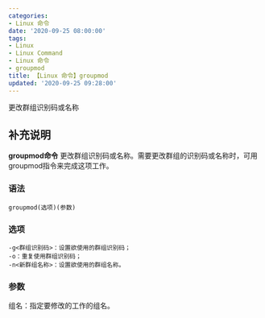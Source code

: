 ```yaml
---
categories:
- Linux 命令
date: '2020-09-25 08:00:00'
tags:
- Linux
- Linux Command
- Linux 命令
- groupmod
title: 【Linux 命令】groupmod
updated: '2020-09-25 09:28:00'
---
```


更改群组识别码或名称

## 补充说明

**groupmod命令** 更改群组识别码或名称。需要更改群组的识别码或名称时，可用groupmod指令来完成这项工作。

###  语法

```shell
groupmod(选项)(参数)
```

###  选项

```shell
-g<群组识别码>：设置欲使用的群组识别码；
-o：重复使用群组识别码；
-n<新群组名称>：设置欲使用的群组名称。
```

###  参数

组名：指定要修改的工作的组名。


<!-- Linux命令行搜索引擎：https://jaywcjlove.github.io/linux-command/ -->